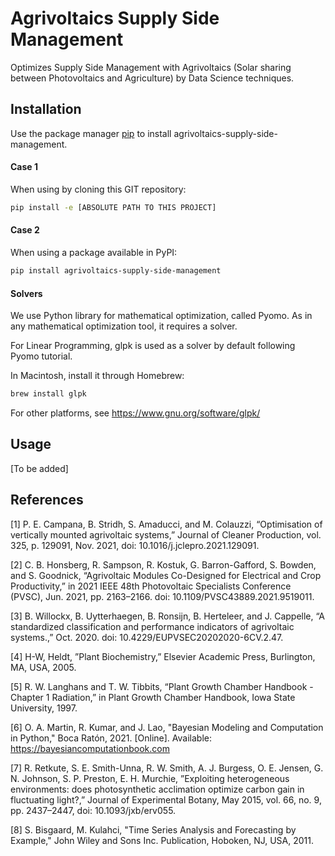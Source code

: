 # Agrivoltaics Supply Side Management

Optimizes Supply Side Management with Agrivoltaics (Solar sharing between 
Photovoltaics and Agriculture) by Data Science techniques. 

## Installation

Use the package manager [pip](https://pip.pypa.io/en/stable/) to install 
agrivoltaics-supply-side-management.

#### Case 1
When using by cloning this GIT repository:
```bash
pip install -e [ABSOLUTE PATH TO THIS PROJECT]
```

#### Case 2
When using a package available in PyPI:
```bash
pip install agrivoltaics-supply-side-management
```

#### Solvers
We use Python library for mathematical optimization, called Pyomo. 
As in any mathematical optimization tool, it requires a solver. 

For Linear Programming, glpk is used as a solver by default following Pyomo 
tutorial. 

In Macintosh, install it through Homebrew:
```bash
brew install glpk
```

For other platforms, see https://www.gnu.org/software/glpk/

## Usage

[To be added]




## References

[1] P. E. Campana, B. Stridh, S. Amaducci, and M. Colauzzi,
    “Optimisation of vertically mounted agrivoltaic systems,”
    Journal of Cleaner Production, vol. 325, p. 129091, Nov. 2021,
    doi: 10.1016/j.jclepro.2021.129091.

[2] C. B. Honsberg, R. Sampson, R. Kostuk, G. Barron-Gafford, 
    S. Bowden, and S. Goodnick, “Agrivoltaic Modules Co-Designed 
    for Electrical and Crop Productivity,” 
    in 2021 IEEE 48th Photovoltaic Specialists Conference (PVSC), 
    Jun. 2021, pp. 2163–2166. doi: 10.1109/PVSC43889.2021.9519011.

[3] B. Willockx, B. Uytterhaegen, B. Ronsijn, B. Herteleer, and J. Cappelle, 
    “A standardized classification and performance indicators of agrivoltaic 
    systems.,” Oct. 2020. doi: 10.4229/EUPVSEC20202020-6CV.2.47.

[4] H-W, Heldt, ”Plant Biochemistry,” Elsevier Academic Press, 
    Burlington, MA, USA, 2005.

[5] R. W. Langhans and T. W. Tibbits, “Plant Growth Chamber Handbook 
    - Chapter 1 Radiation,” in Plant Growth Chamber Handbook, 
    Iowa State University, 1997.

[6] O. A. Martin, R. Kumar, and J. Lao, "Bayesian Modeling and Computation 
    in Python," Boca Ratón, 2021.
    [Online]. Available: https://bayesiancomputationbook.com

[7] R. Retkute, S. E. Smith-Unna, R. W. Smith, A. J. Burgess, O. E. Jensen, 
    G. N. Johnson, S. P. Preston, E. H. Murchie, ”Exploiting heterogeneous 
    environments: does photosynthetic acclimation optimize carbon gain in 
    fluctuating light?,” Journal of Experimental Botany, May 2015, vol. 66, 
    no. 9, pp. 2437–2447, doi: 10.1093/jxb/erv055.

[8] S. Bisgaard, M. Kulahci, "Time Series Analysis and Forecasting by Example,"
    John Wiley and Sons Inc. Publication, Hoboken, NJ, USA, 2011. 
